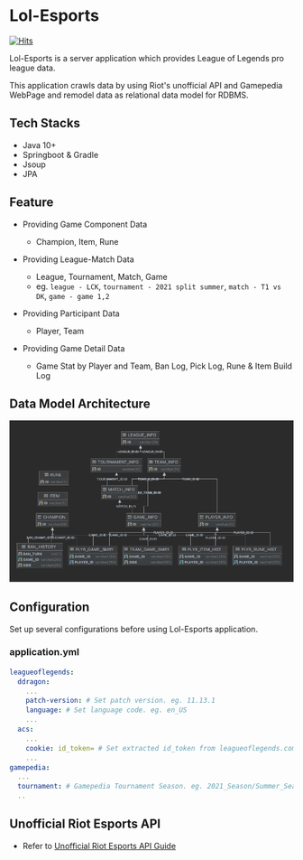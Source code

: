 # Lol-Esports

[![Hits](https://hits.seeyoufarm.com/api/count/incr/badge.svg?url=https%3A%2F%2Fgithub.com%2Fkingjakeu%2Flolesports&count_bg=%2379C83D&title_bg=%23555555&icon=&icon_color=%23E7E7E7&title=hits&edge_flat=false)](https://hits.seeyoufarm.com)

Lol-Esports is a server application which provides League of Legends pro league data. 

This application crawls data by using Riot's unofficial API and Gamepedia WebPage and remodel data as relational data model for RDBMS.  

## Tech Stacks

- Java 10+
- Springboot & Gradle
- Jsoup
- JPA

## Feature

- Providing Game Component Data 
    - Champion, Item, Rune

- Providing League-Match Data
    - League, Tournament, Match, Game
    - eg. `league - LCK`, `tournament - 2021 split summer`, `match - T1 vs DK`, `game - game 1,2`  

- Providing Participant Data
    - Player, Team
    
- Providing Game Detail Data
    - Game Stat by Player and Team, Ban Log, Pick Log, Rune & Item Build Log 


## Data Model Architecture

![data_model](doc/image/data_model.png "data_model")

## Configuration
 
Set up several configurations before using Lol-Esports application.

### application.yml

``` yaml
leagueoflegends:
  ddragon:
    ...
    patch-version: # Set patch version. eg. 11.13.1
    language: # Set language code. eg. en_US
    ...
  acs:
    ...
    cookie: id_token= # Set extracted id_token from leagueoflegends.com 
    ...
gamepedia:
  ...
  tournament: # Gamepedia Tournament Season. eg. 2021_Season/Summer_Season 
  ..
```

## Unofficial Riot Esports API

- Refer to [Unofficial Riot Esports API Guide](doc/unofficial-riot-api-guide.md)
